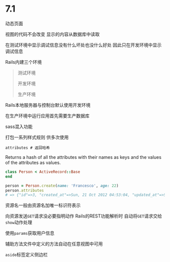 # 7.1

动态页面

视图的代码不会改变 显示的内容从数据库中读取



在测试环境中显示调试信息没有什么坏处也没什么好处 因此只在开发环境中显示调试信息

Rails内建三个环境

> 测试环境
>
> 开发环境
>
> 生产环境

Rails本地服务器与控制台默认使用开发环境

在生产环境中运行应用首先需要生产数据库



sass混入功能

打包一系列样式规则 供多次使用



`attributes # 返回哈希`

Returns a hash of all the attributes with their names as keys and the values of the attributes as values.

```ruby
class Person < ActiveRecord::Base
end

person = Person.create(name: 'Francesco', age: 22)
person.attributes
# => {"id"=>3, "created_at"=>Sun, 21 Oct 2012 04:53:04, "updated_at"=>Sun, 21 Oct 2012 04:53:04, "name"=>"Francesco", "age"=>22}
```





资源名一般由资源名加唯一标识符表示

向资源发送`GET`请求没必要指明动作 Rails的REST功能解析时 自动将`GET`请求交给`show`动作处理



使用`params`获取用户信息



辅助方法文件中定义的方法自动在任意视图中可用



`aside`标签定义侧边栏